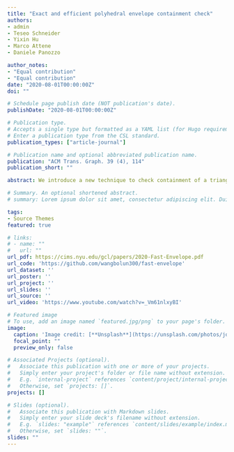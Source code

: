 ```yaml
---
title: "Exact and efficient polyhedral envelope containment check"
authors:
- admin
- Teseo Schneider
- Yixin Hu
- Marco Attene
- Daniele Panozzo

author_notes:
- "Equal contribution"
- "Equal contribution"
date: "2020-08-01T00:00:00Z"
doi: ""

# Schedule page publish date (NOT publication's date).
publishDate: "2020-08-01T00:00:00Z"

# Publication type.
# Accepts a single type but formatted as a YAML list (for Hugo requirements).
# Enter a publication type from the CSL standard.
publication_types: ["article-journal"]

# Publication name and optional abbreviated publication name.
publication: "ACM Trans. Graph. 39 (4), 114"
publication_short: ""

abstract: We introduce a new technique to check containment of a triangle within an envelope built around a given triangle mesh. While existing methods conservatively check containment within a Euclidean envelope, our approach makes use of a non-Euclidean envelope where containment can be checked both exactly and efficiently. Exactness is crucial to address major robustness issues in existing geometry processing algorithms, which we demonstrate by integrating our technique in two surface triangle remeshing algorithms and a volumetric tetrahedral meshing algorithm. We provide a quantitative comparison of our method and alternative algorithms, showing that our solution, in addition to being exact, is also more efficient. Indeed, while containment within large envelopes can be checked in a comparable time, we show that our algorithm outperforms alternative methods when the envelope becomes thin.

# Summary. An optional shortened abstract.
# summary: Lorem ipsum dolor sit amet, consectetur adipiscing elit. Duis posuere tellus ac convallis placerat. Proin tincidunt magna sed ex sollicitudin condimentum.

tags:
- Source Themes
featured: true

# links:
# - name: ""
#   url: ""
url_pdf: https://cims.nyu.edu/gcl/papers/2020-Fast-Envelope.pdf
url_code: 'https://github.com/wangbolun300/fast-envelope'
url_dataset: ''
url_poster: ''
url_project: ''
url_slides: ''
url_source: ''
url_video: 'https://www.youtube.com/watch?v=_Vm61nlxyBI'

# Featured image
# To use, add an image named `featured.jpg/png` to your page's folder. 
image:
  caption: 'Image credit: [**Unsplash**](https://unsplash.com/photos/jdD8gXaTZsc)'
  focal_point: ""
  preview_only: false

# Associated Projects (optional).
#   Associate this publication with one or more of your projects.
#   Simply enter your project's folder or file name without extension.
#   E.g. `internal-project` references `content/project/internal-project/index.md`.
#   Otherwise, set `projects: []`.
projects: []

# Slides (optional).
#   Associate this publication with Markdown slides.
#   Simply enter your slide deck's filename without extension.
#   E.g. `slides: "example"` references `content/slides/example/index.md`.
#   Otherwise, set `slides: ""`.
slides: ""
---
```


<!-- {{% callout note %}}
Click the *Cite* button above to demo the feature to enable visitors to import publication metadata into their reference management software.
{{% /callout %}}

{{% callout note %}}
Create your slides in Markdown - click the *Slides* button to check out the example.
{{% /callout %}}

Add the publication's **full text** or **supplementary notes** here. You can use rich formatting such as including [code, math, and images](https://docs.hugoblox.com/content/writing-markdown-latex/). -->
